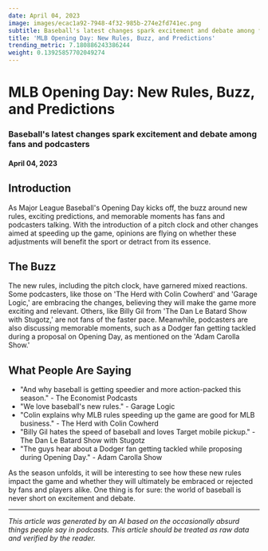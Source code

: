```yaml
---
date: April 04, 2023
image: images/ecac1a92-7948-4f32-985b-274e2fd741ec.png
subtitle: Baseball's latest changes spark excitement and debate among fans and podcasters
title: 'MLB Opening Day: New Rules, Buzz, and Predictions'
trending_metric: 7.180886243386244
weight: 0.13925857702049274
---
```

# MLB Opening Day: New Rules, Buzz, and Predictions
### Baseball's latest changes spark excitement and debate among fans and podcasters
#### April 04, 2023

## Introduction
As Major League Baseball's Opening Day kicks off, the buzz around new rules, exciting predictions, and memorable moments has fans and podcasters talking. With the introduction of a pitch clock and other changes aimed at speeding up the game, opinions are flying on whether these adjustments will benefit the sport or detract from its essence.

## The Buzz
The new rules, including the pitch clock, have garnered mixed reactions. Some podcasters, like those on 'The Herd with Colin Cowherd' and 'Garage Logic,' are embracing the changes, believing they will make the game more exciting and relevant. Others, like Billy Gil from 'The Dan Le Batard Show with Stugotz,' are not fans of the faster pace. Meanwhile, podcasters are also discussing memorable moments, such as a Dodger fan getting tackled during a proposal on Opening Day, as mentioned on the 'Adam Carolla Show.'

## What People Are Saying
- "And why baseball is getting speedier and more action-packed this season." - The Economist Podcasts
- "We love baseball's new rules." - Garage Logic
- "Colin explains why MLB rules speeding up the game are good for MLB business." - The Herd with Colin Cowherd
- "Billy Gil hates the speed of baseball and loves Target mobile pickup." - The Dan Le Batard Show with Stugotz
- "The guys hear about a Dodger fan getting tackled while proposing during Opening Day." - Adam Carolla Show

As the season unfolds, it will be interesting to see how these new rules impact the game and whether they will ultimately be embraced or rejected by fans and players alike. One thing is for sure: the world of baseball is never short on excitement and debate.

 --- 

*This article was generated by an AI based on the occasionally absurd things people say in podcasts. This article should be treated as raw data and verified by the reader.*